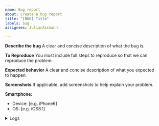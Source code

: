 ```yaml
---
name: Bug report
about: Create a bug report
title: "[BUG] Title"
labels: bug
assignees: JulianAssmann

---
```


**Describe the bug**
A clear and concise description of what the bug is.

**To Reproduce**
You must include full steps to reproduce so that we can reproduce the problem.

**Expected behavior**
A clear and concise description of what you expected to happen.

**Screenshots**
If applicable, add screenshots to help explain your problem.

**Smartphone:**
<!-- Wich device/emulator did you use? -->
 - Device: [e.g. iPhone6]
 - OS: [e.g. iOS8.1]

<details>
  <summary>Logs</summary>
<!--
      Run your application with `flutter run --verbose` and attach all the
      log output below between the lines with the backticks. If there is an
      exception, please see if the error message includes enough information
      to explain how to solve the issue.
-->
```
```

<!-- Finally, paste the output of running `flutter doctor -v` here. -->

```
```
</details>
